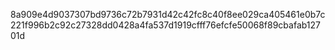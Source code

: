 8a909e4d9037307bd9736c72b7931d42c42fc8c40f8ee029ca405461e0b7c221f996b2c92c27328dd0428a4fa537d1919cfff76efcfe50068f89cbafab12701d
